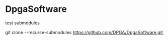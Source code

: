 # DpgaSoftware
test submodules

git clone --recurse-submodules https://github.com/DPGA/DpgaSoftware.git

